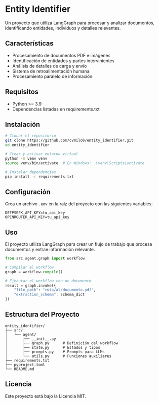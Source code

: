 # Entity Identifier

Un proyecto que utiliza LangGraph para procesar y analizar documentos, identificando entidades, individuos y detalles relevantes.

## Características

- Procesamiento de documentos PDF e imágenes
- Identificación de entidades y partes intervinientes
- Análisis de detalles de carga y envío
- Sistema de retroalimentación humana
- Procesamiento paralelo de información

## Requisitos

- Python >= 3.9
- Dependencias listadas en requirements.txt

## Instalación

```bash
# Clonar el repositorio
git clone https://github.com/cvmilo0/entity_identifier.git
cd entity_identifier

# Crear y activar entorno virtual
python -m venv venv
source venv/bin/activate  # En Windows: .\venv\Scripts\activate

# Instalar dependencias
pip install -r requirements.txt
```

## Configuración

Crea un archivo `.env` en la raíz del proyecto con las siguientes variables:

```env
DEEPSEEK_API_KEY=tu_api_key
OPENROUTER_API_KEY=tu_api_key
```

## Uso

El proyecto utiliza LangGraph para crear un flujo de trabajo que procesa documentos y extrae información relevante.

```python
from src.agent.graph import workflow

# Compilar el workflow
graph = workflow.compile()

# Ejecutar el workflow con un documento
result = graph.invoke({
    "file_path": "ruta/al/documento.pdf",
    "extraction_schema": schema_dict
})
```

## Estructura del Proyecto

```
entity_identifier/
├── src/
│   └── agent/
│       ├── __init__.py
│       ├── graph.py      # Definición del workflow
│       ├── state.py      # Estados y tipos
│       ├── prompts.py    # Prompts para LLMs
│       └── utils.py      # Funciones auxiliares
├── requirements.txt
├── pyproject.toml
└── README.md
```

## Licencia

Este proyecto está bajo la Licencia MIT.